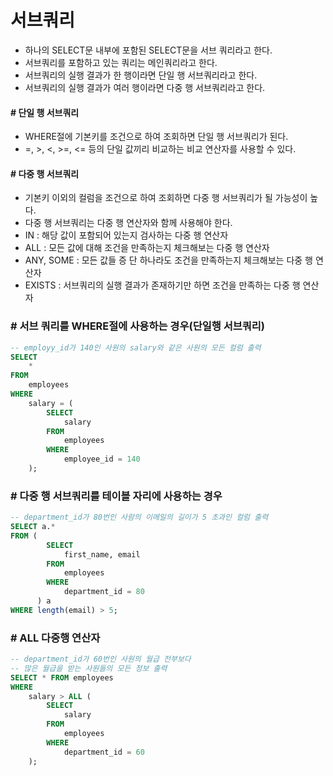 # 서브쿼리

- 하나의 SELECT문 내부에 포함된 SELECT문을 서브 쿼리라고 한다.
- 서브쿼리를 포함하고 있는 쿼리는 메인쿼리라고 한다.
- 서브쿼리의 실행 결과가 한 행이라면 단일 행 서브쿼리라고 한다.
- 서브쿼리의 실행 결과가 여러 행이라면 다중 행 서브쿼리라고 한다.

#### # 단일 행 서브쿼리

- WHERE절에 기본키를 조건으로 하여 조회하면 단일 행 서브쿼리가 된다.
- =, >, <, >=, <= 등의 단일 값끼리 비교하는 비교 연산자를 사용할 수 있다.

#### # 다중 행 서브쿼리

- 기본키 이외의 컬럼을 조건으로 하여 조회하면 다중 행 서브쿼리가 될 가능성이 높다.
- 다중 행 서브쿼리는 다중 행 연산자와 함께 사용해야 한다.
- IN : 해당 값이 포함되어 있는지 검사하는 다중 행 연산자
- ALL : 모든 값에 대해 조건을 만족하는지 체크해보는 다중 행 연산자
- ANY, SOME : 모든 값들 증 단 하나라도 조건을 만족하는지 체크해보는 다중 행 연산자
- EXISTS : 서브쿼리의 실행 결과가 존재하기만 하면 조건을 만족하는 다중 행 연산자



### # 서브 쿼리를 WHERE절에 사용하는 경우(단일행 서브쿼리)

```sql
-- employy_id가 140인 사원의 salary와 같은 사원의 모든 컬럼 출력
SELECT
    *
FROM
    employees
WHERE
    salary = (
        SELECT
            salary
        FROM
            employees
        WHERE
            employee_id = 140
    );
```

### # 다중 행 서브쿼리를 테이블 자리에 사용하는 경우

```sql
-- department_id가 80번인 사람의 이메일의 길이가 5 초과인 컬럼 출력
SELECT a.*
FROM (
     	SELECT
            first_name, email
        FROM
            employees
        WHERE
            department_id = 80
      ) a
WHERE length(email) > 5;
```

### # ALL 다중행 연산자

```sql
-- department_id가 60번인 사원의 월급 전부보다 
-- 많은 월급을 받는 사원들의 모든 정보 출력
SELECT * FROM employees
WHERE
    salary > ALL (
        SELECT
            salary
        FROM
            employees
        WHERE
            department_id = 60
    );
```

